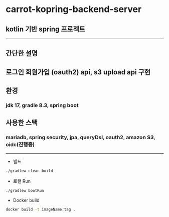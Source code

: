# carrot-kopring-backend-server
## kotlin 기반 spring 프로젝트
---
## 간단한 설명
로그인 회원가입 (oauth2) api, s3 upload api 구현
---
## 환경
### jdk 17, gradle 8.3, spring boot

## 사용한 스택
### mariadb, spring security, jpa, queryDsl, oauth2, amazon S3, oidc(진행중)

---
- 빌드
```bash
./gradlew clean build
```

- 로컬 Run
```bash
./gradlew bootRun
```

- Docker build
```bash
docker build -t imageName:tag .
```
  

